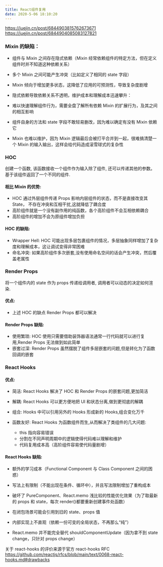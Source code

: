 ```yaml
---
title: React组件复用
date: 2020-5-06 18:10:20
---
```


https://juejin.cn/post/6844903815762673671
https://juejin.cn/post/6844904085083127821

### Mixin 的缺陷：

- 组件与 Mixin 之间存在隐式依赖（Mixin 经常依赖组件的特定方法，但在定义组件时并不知道这种依赖关系）

- 多个 Mixin 之间可能产生冲突（比如定义了相同的 state 字段）

- Mixin 倾向于增加更多状态，这降低了应用的可预测性，导致复杂度剧增

- 隐式依赖导致依赖关系不透明，维护成本和理解成本迅速攀升：

- 难以快速理解组件行为，需要全盘了解所有依赖 Mixin 的扩展行为，及其之间的相互影响

- 组件自身的方法和 state 字段不敢轻易删改，因为难以确定有没有 Mixin 依赖它

- Mixin 也难以维护，因为 Mixin 逻辑最后会被打平合并到一起，很难搞清楚一个 Mixin 的输入输出，这样会给代码造成滚雪球式的复杂性

### HOC

创建一个函数, 该函数接收一个组件作为输入除了组件, 还可以传递其他的参数。基于该组件返回了一个不同的组件.

#### 相比 Mixin 的优势:

- HOC 通过外层组件传递 Props 影响内层组件的状态，而不是直接改变其 State， 不存在冲突和互相干扰,这就降低了耦合度
- 高阶组件就是一个没有副作用的纯函数，各个高阶组件不会互相依赖耦合
- 高阶组件的增加不会为原组件增加负担

#### HOC 的缺陷:

- Wrapper Hell: HOC 可能出现多层包裹组件的情况，多层抽象同样增加了复杂度和理解成本，这让调试变得非常困难
- 命名冲突: 如果高阶组件多次嵌套,没有使用命名空间的话会产生冲突，然后覆盖老属性

### Render Props

将一个组件内的 state 作为 props 传递给调用者, 调用者可以动态的决定如何渲染.

#### 优点:

- 上述 HOC 的缺点 Render Props 都可以解决

#### Render Props 缺陷:

- 使用繁琐: HOC 使用只需要借助装饰器语法通常一行代码就可以进行复用,Render Props 无法做到如此简单
- 嵌套过深: Render Props 虽然摆脱了组件多层嵌套的问题,但是转化为了函数回调的嵌套

### React Hooks

#### 优点:

- 简洁: React Hooks 解决了 HOC 和 Render Props 的嵌套问题,更加简洁
- 解耦: React Hooks 可以更方便地把 UI 和状态分离,做到更彻底的解耦
- 组合: Hooks 中可以引用另外的 Hooks 形成新的 Hooks,组合变化万千
- 函数友好: React Hooks 为函数组件而生,从而解决了类组件的几大问题:

  - this 指向容易错误
  - 分割在不同声明周期中的逻辑使得代码难以理解和维护
  - 代码复用成本高（高阶组件容易使代码量剧增）

#### React Hooks 缺陷:

- 额外的学习成本（Functional Component 与 Class Component 之间的困惑）

- 写法上有限制（不能出现在条件、循环中），并且写法限制增加了重构成本

- 破坏了 PureComponent、React.memo 浅比较的性能优化效果（为了取最新的 props 和 state，每次 render()都要重新创建事件处函数）

- 在闭包场景可能会引用到旧的 state、props 值

- 内部实现上不直观（依赖一份可变的全局状态，不再那么“纯”）

- React.memo 并不能完全替代 shouldComponentUpdate（因为拿不到 state change，只针对 props change）

关于 react-hooks 的评价来源于官方 react-hooks RFC
https://github.com/reactjs/rfcs/blob/main/text/0068-react-hooks.md#drawbacks
